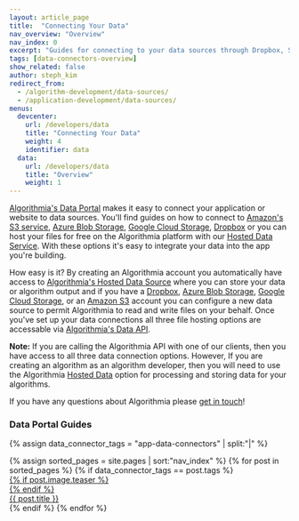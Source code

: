 ```yaml
---
layout: article_page
title:  "Connecting Your Data"
nav_overview: "Overview"
nav_index: 0
excerpt: "Guides for connecting to your data sources through Dropbox, S3, or Algorithmia Hosted Data"
tags: [data-connectors-overview]
show_related: false
author: steph_kim
redirect_from:
  - /algorithm-development/data-sources/
  - /application-development/data-sources/
menus:
  devcenter:
    url: /developers/data
    title: "Connecting Your Data"
    weight: 4
    identifier: data
  data:
    url: /developers/data
    title: "Overview"
    weight: 1
---
```


<a href="/data">Algorithmia's Data Portal</a> makes it easy to connect your application or website to data sources. You'll find guides on how to connect to <a href="https://aws.amazon.com/s3/">Amazon's S3 service</a>, <a href="https://azure.microsoft.com/en-us/services/storage/blobs/">Azure Blob Storage</a>, <a href="https://cloud.google.com/storage">Google Cloud Storage</a>, <a href="https://www.dropbox.com/">Dropbox</a> or you can host your files for free on the Algorithmia platform with our <a href="https://algorithmia.com/data/hosted">Hosted Data Service</a>. With these options it's easy to integrate your data into the app you're building.

How easy is it? By creating an Algorithmia account you automatically have access to <a href="/data/hosted">Algorithmia's Hosted Data Source</a> where you can store your data or algorithm output and if you have a <a href="{{site.baseurl}}/data/dropbox">Dropbox</a>, <a href="{{site.baseurl}}/data/azureblob">Azure Blob Storage</a>, <a href="{{site.baseurl}}/data/googlecloudstorage">Google Cloud Storage</a>, or an <a href="{{site.baseurl}}/data/s3">Amazon S3</a> account you can configure a new data source to permit Algorithmia to read and write files on your behalf. Once you've set up your data connections all three file hosting options are accessable via <a href="http://docs.algorithmia.com/#data-api-specification">Algorithmia's Data API</a>.

**Note:** If you are calling the Algorithmia API with one of our clients, then you have access to all three data connection options. However, If you are creating an algorithm as an algorithm developer, then you will need to use the Algorithmia <a href="/data/hosted">Hosted Data</a> option for processing and storing data for your algorithms.

If you have any questions about Algorithmia please <a href="mailto:support@algorithmia.com">get in touch</a>!

### Data Portal Guides
{% assign data_connector_tags = "app-data-connectors" | split:"|" %}
<div>
  <div class="syn-row">
    {% assign sorted_pages = site.pages | sort:"nav_index" %}
    {% for post in sorted_pages %}
      {% if data_connector_tags == post.tags %}
        <div class="syn-col syn-col-sm-4 syn-col-md-3 syn-mb-32">
          <a  href="{{ post.url | relative_url }}" class="syn-card outlined actionable syn-link-no-decoration full-height">
            {% if post.image.teaser %}
              <div class="syn-user-image syn-user-image-56 contained syn-mh-auto syn-mb-8 full-image">
                <img  src="{{site.cdnurl}}{{ post.image.teaser | prepend:'/images' | relative_url }}" alt="" itemprop="image" class="syn-image-responsive grow">
              </div>
            {% endif %}
            <div class="syn-h6 syn-text-center syn-mb-0">{{ post.title }}</div>
          </a>
        </div>
      {% endif %}
    {% endfor %}
  </div>
</div>